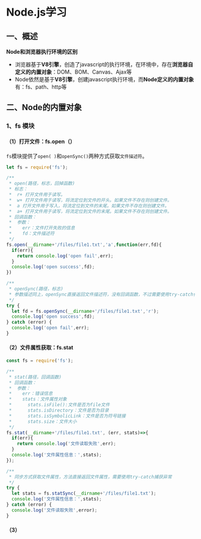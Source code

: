 # Node.js学习

## 一、概述

**Node和浏览器执行环境的区别**

- 浏览器基于**V8引擎**，创造了javascript的执行环境，在环境中，存在**浏览器自定义的内置对象**：DOM、BOM、Canvas、Ajax等
- Node依然是基于**V8引擎**，创建javascript执行环境，而**Node定义的内置对象**有：fs、path、http等

## 二、Node的内置对象

### 1、fs 模块

#### （1）打开文件：fs.open（）

`fs`模块提供了`open( )`和`openSync()`两种方式获取`文件描述符`。

```ts
let fs = require('fs');

/**
 * open(路径，标志，回掉函数)
 * 标志：
 *  r+ 打开文件用于读写。
 *  w+ 打开文件用于读写，将流定位到文件的开头。如果文件不存在则创建文件。
 *  a 打开文件用于写入，将流定位到文件的末尾。如果文件不存在则创建文件。
 *  a+ 打开文件用于读写，将流定位到文件的末尾。如果文件不存在则创建文件。
 * 回调函数：
 *  参数：
 *    err：文件打开失败的信息
 *    fd：文件描述符
 */
fs.open(__dirname+'/files/file1.txt','a',function(err,fd){
  if(err){
    return console.log('open fail',err);
  }
  console.log('open success',fd);
})

/**
 * openSync(路径，标志)
 * 参数描述同上，openSync直接返回文件描述符，没有回调函数，不过需要使用try-catch作异常处理。
 */
try {
  let fd = fs.openSync(__dirname+'/files/file1.txt','r');
  console.log('open success',fd);
} catch (error) {
  console.log('open fail',err);
}
```



#### （2）文件属性获取：fs.stat

```ts
const fs = require('fs');

/**
 * stat(路径，回调函数)
 * 回调函数：
 *  参数：
 *    err：错误信息
 *    stats：文件属性对象
 *      stats.isFile():文件是否为file文件
 *      stats.isDirectory：文件是否为目录
 *      stats.isSymbolicLink：文件是否为符号链接
 *      stats.size：文件大小
 */
fs.stat(__dirname+'/files/file1.txt', (err, stats)=>{
  if(err){
    return console.log('文件读取失败',err);
  }
  console.log('文件属性信息：',stats);
});

/**
 * 同步方式获取文件属性，方法直接返回文件属性，需要使用try-catch捕获异常
 */
try {
  let stats = fs.statSync(__dirname+'/files/file1.txt');
  console.log('文件属性信息：',stats);
} catch (error) {
  console.log('文件读取失败',error);
}
```



#### （3）























